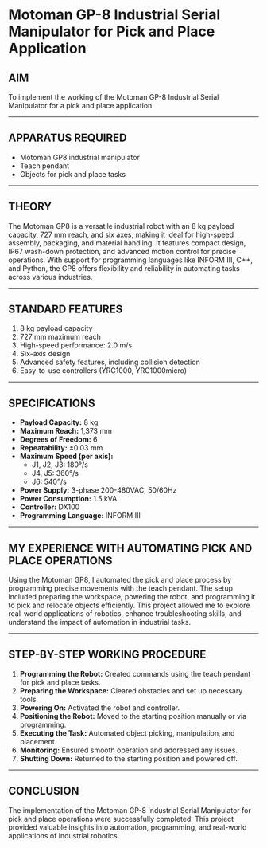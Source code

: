 # Motoman GP-8 Industrial Serial Manipulator for Pick and Place Application

## AIM
To implement the working of the Motoman GP-8 Industrial Serial Manipulator for a pick and place application.

---

## APPARATUS REQUIRED
- Motoman GP8 industrial manipulator
- Teach pendant
- Objects for pick and place tasks

---

## THEORY
The Motoman GP8 is a versatile industrial robot with an 8 kg payload capacity, 727 mm reach, and six axes, 
making it ideal for high-speed assembly, packaging, and material handling. It features compact design, IP67 
wash-down protection, and advanced motion control for precise operations. With support for programming languages 
like INFORM III, C++, and Python, the GP8 offers flexibility and reliability in automating tasks across various industries.

---

## STANDARD FEATURES
1. 8 kg payload capacity
2. 727 mm maximum reach
3. High-speed performance: 2.0 m/s
4. Six-axis design
5. Advanced safety features, including collision detection
6. Easy-to-use controllers (YRC1000, YRC1000micro)

---

## SPECIFICATIONS
- **Payload Capacity:** 8 kg
- **Maximum Reach:** 1,373 mm
- **Degrees of Freedom:** 6
- **Repeatability:** ±0.03 mm
- **Maximum Speed (per axis):**
  - J1, J2, J3: 180°/s
  - J4, J5: 360°/s
  - J6: 540°/s
- **Power Supply:** 3-phase 200-480VAC, 50/60Hz
- **Power Consumption:** 1.5 kVA
- **Controller:** DX100
- **Programming Language:** INFORM III

---

## MY EXPERIENCE WITH AUTOMATING PICK AND PLACE OPERATIONS
Using the Motoman GP8, I automated the pick and place process by programming precise movements with the 
teach pendant. The setup included preparing the workspace, powering the robot, and programming it to pick 
and relocate objects efficiently. This project allowed me to explore real-world applications of robotics, 
enhance troubleshooting skills, and understand the impact of automation in industrial tasks.

---

## STEP-BY-STEP WORKING PROCEDURE

1. **Programming the Robot:** Created commands using the teach pendant for pick and place tasks.
2. **Preparing the Workspace:** Cleared obstacles and set up necessary tools.
3. **Powering On:** Activated the robot and controller.
4. **Positioning the Robot:** Moved to the starting position manually or via programming.
5. **Executing the Task:** Automated object picking, manipulation, and placement.
6. **Monitoring:** Ensured smooth operation and addressed any issues.
7. **Shutting Down:** Returned to the starting position and powered off.

---

## CONCLUSION
The implementation of the Motoman GP-8 Industrial Serial Manipulator for pick and place operations were 
successfully completed. This project provided valuable insights into automation, programming, and real-world 
applications of industrial robotics.
